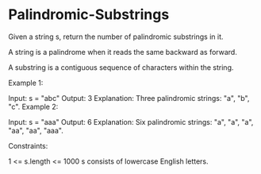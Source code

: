 # Palindromic-Substrings

Given a string s, return the number of palindromic substrings in it.

A string is a palindrome when it reads the same backward as forward.

A substring is a contiguous sequence of characters within the string.

 

Example 1:

Input: s = "abc"
Output: 3
Explanation: Three palindromic strings: "a", "b", "c".
Example 2:

Input: s = "aaa"
Output: 6
Explanation: Six palindromic strings: "a", "a", "a", "aa", "aa", "aaa".
 

Constraints:

1 <= s.length <= 1000
s consists of lowercase English letters.
